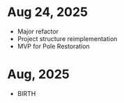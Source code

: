 # Aug 24, 2025
- Major refactor
- Project structure reimplementation
- MVP for Pole Restoration
# Aug, 2025
- BIRTH